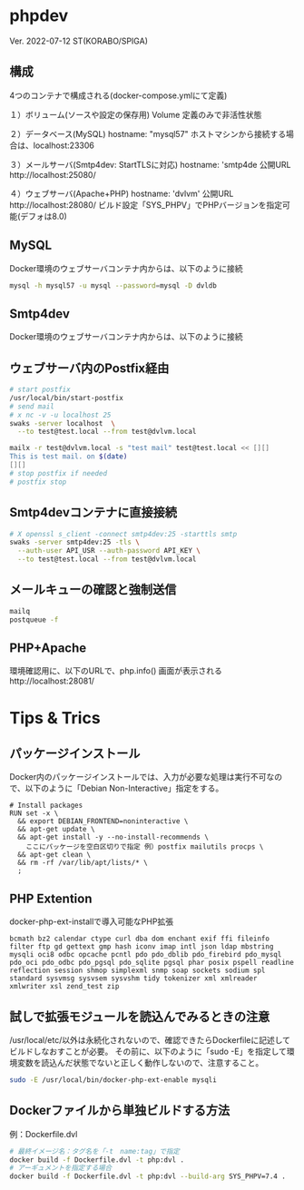 phpdev
==========

Ver. 2022-07-12 ST(KORABO/SPIGA)

構成
----------
4つのコンテナで構成される(docker-compose.ymlにて定義)

１）ボリューム(ソースや設定の保存用)
Volume 定義のみで非活性状態

２）データベース(MySQL)
hostname: "mysql57"
ホストマシンから接続する場合は、localhost:23306

３）メールサーバ(Smtp4dev: StartTLSに対応)
hostname: 'smtp4de
公開URL http://localhost:25080/

４）ウェブサーバ(Apache+PHP)
hostname: 'dvlvm'
公開URL http://localhost:28080/
ビルド設定「SYS_PHPV」でPHPバージョンを指定可能(デフォは8.0)

MySQL
----------
Docker環境のウェブサーバコンテナ内からは、以下のように接続

```bash
mysql -h mysql57 -u mysql --password=mysql -D dvldb
```

Smtp4dev
----------
Docker環境のウェブサーバコンテナ内からは、以下のように接続
## ウェブサーバ内のPostfix経由
```bash
# start postfix
/usr/local/bin/start-postfix
# send mail
# x nc -v -u localhost 25
swaks -server localhost  \
  --to test@test.local --from test@dvlvm.local

mailx -r test@dvlvm.local -s "test mail" test@test.local << [][]
This is test mail. on $(date)
[][]
# stop postfix if needed
# postfix stop
```
## Smtp4devコンテナに直接接続
```bash
# X openssl s_client -connect smtp4dev:25 -starttls smtp
swaks -server smtp4dev:25 -tls \
  --auth-user API_USR --auth-password API_KEY \
  --to test@test.local --from test@dvlvm.local

```
## メールキューの確認と強制送信
```bash
mailq
postqueue -f
```


PHP+Apache
----------
環境確認用に、以下のURLで、php.info() 画面が表示される
http://localhost:28081/


Tips & Trics
==========
## パッケージインストール
Docker内のパッケージインストールでは、入力が必要な処理は実行不可なので、以下のように「Debian Non-Interactive」指定をする。

```
# Install packages
RUN set -x \
  && export DEBIAN_FRONTEND=noninteractive \
  && apt-get update \
  && apt-get install -y --no-install-recommends \
    ここにパッケージを空白区切りで指定 例）postfix mailutils procps \
  && apt-get clean \
  && rm -rf /var/lib/apt/lists/* \
  ;
```

## PHP Extention
docker-php-ext-installで導入可能なPHP拡張
```
bcmath bz2 calendar ctype curl dba dom enchant exif ffi fileinfo filter ftp gd gettext gmp hash iconv imap intl json ldap mbstring mysqli oci8 odbc opcache pcntl pdo pdo_dblib pdo_firebird pdo_mysql pdo_oci pdo_odbc pdo_pgsql pdo_sqlite pgsql phar posix pspell readline reflection session shmop simplexml snmp soap sockets sodium spl standard sysvmsg sysvsem sysvshm tidy tokenizer xml xmlreader xmlwriter xsl zend_test zip
```

## 試しで拡張モジュールを読込んでみるときの注意
/usr/local/etc/以外は永続化されないので、確認できたらDockerfileに記述してビルドしなおすことが必要。
その前に、以下のように「sudo -E」を指定して環境変数を読込んだ状態でないと正しく動作しないので、注意すること。
```bash
sudo -E /usr/local/bin/docker-php-ext-enable mysqli
```

## Dockerファイルから単独ビルドする方法
例：Dockerfile.dvl
```bash
# 最終イメージ名：タグ名を「-t　name:tag」で指定
docker build -f Dockerfile.dvl -t php:dvl .
# アーギュメントを指定する場合
docker build -f Dockerfile.dvl -t php:dvl --build-arg SYS_PHPV=7.4 .
```
